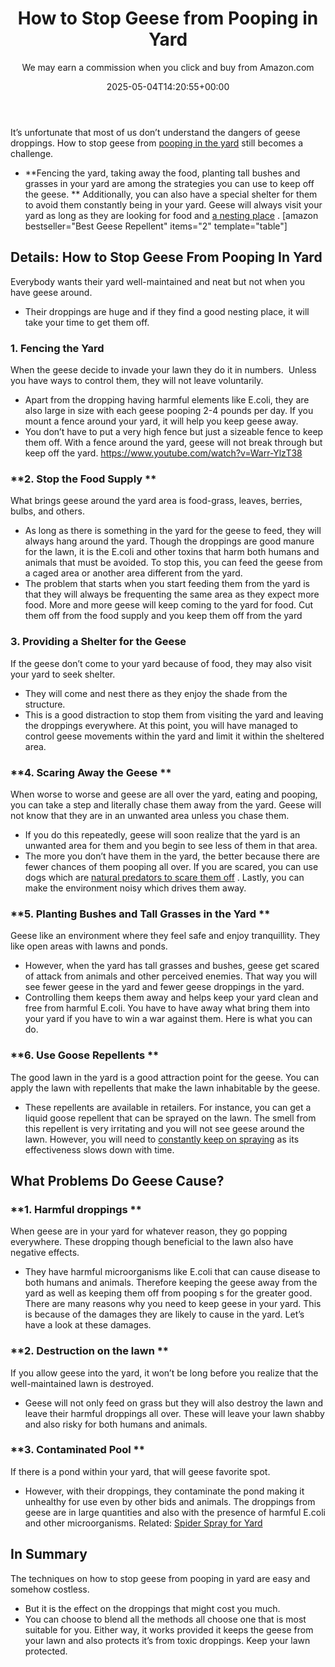 ﻿---
author: We may earn a commission when you click and buy from Amazon.com
layout: post
title: How to Stop Geese from Pooping in Yard
date: '2025-05-04T14:20:55+00:00'
categories:
- Geese
- Guide
tags: []
slug: /how-to-stop-geese-from-pooping-in-yard/
lastmod: 2025-05-07T12:21:28+03:00
---

It’s unfortunate that most of us don’t understand the dangers of geese droppings. How to stop geese from
[pooping in the yard](https://u.osu.edu/sustainability/2018/02/12/hey-you-geese-get-off-my-lawn/)
still becomes a challenge.
- **Fencing the yard, taking away the food, planting tall bushes and grasses in your yard are among the strategies you can use to keep off the geese. **
Additionally, you can also have a special shelter for them to avoid them constantly being in your yard. Geese will always visit your yard as long as they are looking for food and
[a nesting place](https://pestpolicy.com/should-you-spray-your-yard-for-fleas/)
.
[amazon bestseller="Best Geese Repellent" items="2" template="table"]
## Details: How to Stop Geese From Pooping In Yard
Everybody wants their yard well-maintained and neat but not when you have geese around.
- Their droppings are huge and if they find a good nesting place, it will take your time to get them off.
### **1. Fencing the Yard**
When the geese decide to invade your lawn they do it in numbers.  Unless you have ways to control them, they will not leave voluntarily.
- Apart from the dropping having harmful elements like E.coli, they are also large in size with each geese pooping 2-4 pounds per day.
If you mount a fence around your yard, it will help you keep geese away.
- You don’t have to put a very high fence but just a sizeable fence to keep them off.
With a fence around the yard, geese will not break through but keep off the yard.
https://www.youtube.com/watch?v=Warr-YlzT38
### **2. Stop the Food Supply **
What brings geese around the yard area is food-grass, leaves, berries, bulbs, and others.
- As long as there is something in the yard for the geese to feed, they will always hang around the yard.
Though the droppings are good manure for the lawn, it is the E.coli and other toxins that harm both humans and animals that must be avoided.
To stop this, you can feed the geese from a caged area or another area different from the yard.
- The problem that starts when you start feeding them from the yard is that they will always be frequenting the same area as they expect more food.
More and more geese will keep coming to the yard for food. Cut them off from the food supply and you keep them off from the yard
### **3. Providing a Shelter for the Geese**
If the geese don’t come to your yard because of food, they may also visit your yard to seek shelter.
- They will come and nest there as they enjoy the shade from the structure.
- This is a good distraction to stop them from visiting the yard and leaving the droppings everywhere.
At this point, you will have managed to control geese movements within the yard and limit it within the sheltered area.
### **4. Scaring Away the Geese **
When worse to worse and geese are all over the yard, eating and pooping, you can take a step and literally chase them away from the yard.
Geese will not know that they are in an unwanted area unless you chase them.
- If you do this repeatedly, geese will soon realize that the yard is an unwanted area for them and you begin to see less of them in that area.
- The more you don’t have them in the yard, the better because there are fewer chances of them pooping all over.
If you are scared, you can use dogs which are
[natural predators to scare them off](https://pestpolicy.com/how-can-you-tell-if-you-have-moles-in-your-yard/)
. Lastly, you can make the environment noisy which drives them away.
### **5. Planting Bushes and Tall Grasses in the Yard **
Geese like an environment where they feel safe and enjoy tranquillity. They like open areas with lawns and ponds.
- However, when the yard has tall grasses and bushes, geese get scared of attack from animals and other perceived enemies.
That way you will see fewer geese in the yard and fewer geese droppings in the yard.
- Controlling them keeps them away and helps keep your yard clean and free from harmful E.coli.
You have to have away what bring them into your yard if you have to win a war against them. Here is what you can do.
### **6. Use Goose Repellents **
The good lawn in the yard is a good attraction point for the geese. You can apply the lawn with repellents that make the lawn inhabitable by the geese.
- These repellents are available in retailers. For instance, you can get a liquid goose repellent that can be sprayed on the lawn.
The smell from this repellent is very irritating and you will not see geese around the lawn. However, you will need to
[constantly keep on spraying](https://pestpolicy.com/best-flea-spray-for-yard/)
as its effectiveness slows down with time.
## What Problems Do Geese Cause?
### **1. Harmful droppings **
When geese are in your yard for whatever reason, they go popping everywhere. These dropping though beneficial to the lawn also have negative effects.
- They have harmful microorganisms like E.coli that can cause disease to both humans and animals.
Therefore keeping the geese away from the yard as well as keeping them off from pooping s for the greater good.
There are many reasons why you need to keep geese in your yard. This is because of the damages they are likely to cause in the yard. Let’s have a look at these damages.
### **2. Destruction on the lawn **
If you allow geese into the yard, it won’t be long before you realize that the well-maintained lawn is destroyed.
- Geese will not only feed on grass but they will also destroy the lawn and leave their harmful droppings all over.
These will leave your lawn shabby and also risky for both humans and animals.
### **3. Contaminated Pool **
If there is a pond within your yard, that will geese favorite spot.
- However, with their droppings, they contaminate the pond making it unhealthy for use even by other bids and animals.
The droppings from geese are in large quantities and also with the presence of harmful E.coli and other microorganisms.
Related:
[Spider Spray for Yard](https://pestpolicy.com/best-spider-spray-for-yard/)
## In Summary
The techniques on how to stop geese from pooping in yard are easy and somehow costless.
- But it is the effect on the droppings that might cost you much.
- You can choose to blend all the methods all choose one that is most suitable for you.
Either way, it works provided it keeps the geese from your lawn and also protects it’s from toxic droppings.
Keep your lawn protected.